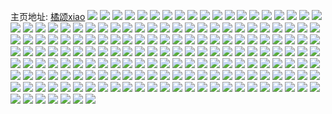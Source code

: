 主页地址: [橘颂xiao](https://weibo.com/u/1748708812) 
![](https://wx4.sinaimg.cn/mw2000/683b2dccly1g8061wjt0vj22ao328npe.jpg) 
![](https://wx4.sinaimg.cn/mw2000/683b2dccly1g8061xv5laj22ao328hdu.jpg) 
![](https://wx4.sinaimg.cn/mw2000/683b2dccly1g8063ga9evj20u0140hdj.jpg) 
![](https://wx4.sinaimg.cn/mw2000/683b2dccly1g8062toiaqj20u0140q7k.jpg) 
![](https://wx4.sinaimg.cn/mw2000/683b2dccly1g806201gb3j22ao328npe.jpg) 
![](https://wx4.sinaimg.cn/mw2000/683b2dccly1g80620yu9fj20u01401kx.jpg) 
![](https://wx4.sinaimg.cn/mw2000/683b2dccly1g80627zsbzj22ao3287wj.jpg) 
![](https://wx4.sinaimg.cn/mw2000/683b2dccly1g7zvkejpj1j216k0u0dke.jpg) 
![](https://wx4.sinaimg.cn/mw2000/683b2dccly1g7ypuh01boj23282aob2b.jpg) 
![](https://wx4.sinaimg.cn/mw2000/683b2dccly1g7ypvrqdw0j23282aoqv6.jpg) 
![](https://wx4.sinaimg.cn/mw2000/683b2dccly1g7ypueyujcj23282ao4qq.jpg) 
![](https://wx4.sinaimg.cn/mw2000/683b2dccly1g7ypufs202j20u0140tv6.jpg) 
![](https://wx4.sinaimg.cn/mw2000/683b2dccly1g7ypwowi8vj21901o0qv6.jpg) 
![](https://wx4.sinaimg.cn/mw2000/683b2dccly1g7ypx418gfj20po1hc7at.jpg) 
![](https://wx4.sinaimg.cn/mw2000/683b2dccly1g7vu73nee8j23282ao7wi.jpg) 
![](https://wx4.sinaimg.cn/mw2000/683b2dccly1g7uf5i061kj20u01401kx.jpg) 
![](https://wx4.sinaimg.cn/mw2000/683b2dccly1g7uf5ifhv2j20u01401id.jpg) 
![](https://wx4.sinaimg.cn/mw2000/683b2dccly1g7uf5kyzu5j23282aob29.jpg) 
![](https://wx4.sinaimg.cn/mw2000/683b2dccly1g7uf5ly08kj21hc1z4u0y.jpg) 
![](https://wx4.sinaimg.cn/mw2000/683b2dccly1g7uf5mii96j20u01401fo.jpg) 
![](https://wx4.sinaimg.cn/mw2000/683b2dccly1g7uf73fs0oj20u0140n2d.jpg) 
![](https://wx4.sinaimg.cn/mw2000/683b2dccly1g7twozumvwj21901o0b2a.jpg) 
![](https://wx4.sinaimg.cn/mw2000/683b2dccly1g7twoyw4r1j22ao328e83.jpg) 
![](https://wx4.sinaimg.cn/mw2000/683b2dccly1g7twp09f99j21400u0wnj.jpg) 
![](https://wx4.sinaimg.cn/mw2000/683b2dccly1g7twqckp0fj23282ao4qq.jpg) 
![](https://wx4.sinaimg.cn/mw2000/683b2dccly1g7t0s2wsz9j20u0140wyo.jpg) 
![](https://wx4.sinaimg.cn/mw2000/683b2dccly1g7r38x8rm1j23282aonpe.jpg) 
![](https://wx4.sinaimg.cn/mw2000/683b2dccly1g7r38ynx7vj23282aob2a.jpg) 
![](https://wx4.sinaimg.cn/mw2000/683b2dccly1g7qxwrz2ivj20u01407wh.jpg) 
![](https://wx4.sinaimg.cn/mw2000/683b2dccly1g7qxwskd3ej20u01401kx.jpg) 
![](https://wx4.sinaimg.cn/mw2000/683b2dccly1g7qxwuir7oj20u0140x2o.jpg) 
![](https://wx4.sinaimg.cn/mw2000/683b2dccly1g7qxwt5pdhj20u0140wyo.jpg) 
![](https://wx4.sinaimg.cn/mw2000/683b2dccly1g7qxww5erlj23282aoqv5.jpg) 
![](https://wx4.sinaimg.cn/mw2000/683b2dccly1g7qxwu0g5lj22ao3281ky.jpg) 
![](https://wx4.sinaimg.cn/mw2000/683b2dccly1g7qxwuxdunj21400u0e4l.jpg) 
![](https://wx4.sinaimg.cn/mw2000/683b2dccly1g7qxwve6tgj21400u04qp.jpg) 
![](https://wx4.sinaimg.cn/mw2000/683b2dccly1g7qxxdqe1rj20u01401kx.jpg) 
![](https://wx4.sinaimg.cn/mw2000/683b2dccly1g7pzeuq98ej23282aoe82.jpg) 
![](https://wx4.sinaimg.cn/mw2000/683b2dccly1g7pulnbjb4j20u0140wla.jpg) 
![](https://wx4.sinaimg.cn/mw2000/683b2dccly1g7mn0qbfptj23282aox6q.jpg) 
![](https://wx4.sinaimg.cn/mw2000/683b2dccly1g7mn0rt764j21o01907wi.jpg) 
![](https://wx4.sinaimg.cn/mw2000/683b2dccly1g7mn4w1g7bj21901o04qr.jpg) 
![](https://wx4.sinaimg.cn/mw2000/683b2dccly1g7mn3q760yj21400u078w.jpg) 
![](https://wx4.sinaimg.cn/mw2000/683b2dccly1g7mn0serotj21400u0k00.jpg) 
![](https://wx4.sinaimg.cn/mw2000/683b2dccly1g7mn36kaa2j21400u04qp.jpg) 
![](https://wx4.sinaimg.cn/mw2000/683b2dccly1g7hg9cc6t5j21400u04qp.jpg) 
![](https://wx4.sinaimg.cn/mw2000/683b2dccly1g7hg9cykmlj21400u04qp.jpg) 
![](https://wx4.sinaimg.cn/mw2000/683b2dccly1g7hg9dfisfj21400u0x1i.jpg) 
![](https://wx4.sinaimg.cn/mw2000/683b2dccly1g7hg9dqw49j21400u0dm1.jpg) 
![](https://wx4.sinaimg.cn/mw2000/683b2dccly1g7hg9e2nx5j20u0140n2m.jpg) 
![](https://wx4.sinaimg.cn/mw2000/683b2dccly1g7hg9eednsj20u0140hd0.jpg) 
![](https://wx4.sinaimg.cn/mw2000/683b2dccly1g7hg9er3axj21400u0h6o.jpg) 
![](https://wx4.sinaimg.cn/mw2000/683b2dccly1g7hgai3up7j20y80tyh1x.jpg) 
![](https://wx4.sinaimg.cn/mw2000/683b2dccly1g7hgaqi2kwj23282aoqv5.jpg) 
![](https://wx4.sinaimg.cn/mw2000/683b2dccly1g7e8dz3ffbj20u01404nl.jpg) 
![](https://wx4.sinaimg.cn/mw2000/683b2dccly1g7e8dzqkf6j21400u07py.jpg) 
![](https://wx4.sinaimg.cn/mw2000/683b2dccly1g7e8e09vlyj20u0140e1b.jpg) 
![](https://wx4.sinaimg.cn/mw2000/683b2dccly1g7e8e0p978j20u0140h8l.jpg) 
![](https://wx4.sinaimg.cn/mw2000/683b2dccly1g7e8e17sesj20u0140had.jpg) 
![](https://wx4.sinaimg.cn/mw2000/683b2dccly1g7e8e1qt9dj20u0140tvc.jpg) 
![](https://wx4.sinaimg.cn/mw2000/683b2dccly1g7e8e28jsij20u0140qqz.jpg) 
![](https://wx4.sinaimg.cn/mw2000/683b2dccly1g7e8e2t7kej21400u01kx.jpg) 
![](https://wx4.sinaimg.cn/mw2000/683b2dccly1g7e8e3gr1sj20u01401kx.jpg) 
![](https://wx4.sinaimg.cn/mw2000/683b2dccly1g7cplcaf0ej20u0140e4a.jpg) 
![](https://wx4.sinaimg.cn/mw2000/683b2dccly1g7cpld7lxbj20u01hc1kx.jpg) 
![](https://wx4.sinaimg.cn/mw2000/683b2dccly1g7cple30nej21400u01kx.jpg) 
![](https://wx4.sinaimg.cn/mw2000/683b2dccly1g7cplen106j21400u0x5y.jpg) 
![](https://wx4.sinaimg.cn/mw2000/683b2dccly1g7cplfaxwlj21400u07rh.jpg) 
![](https://wx4.sinaimg.cn/mw2000/683b2dccly1g7cplfypj8j21400u04qp.jpg) 
![](https://wx4.sinaimg.cn/mw2000/683b2dccly1g7cplgkvdsj21400u04qp.jpg) 
![](https://wx4.sinaimg.cn/mw2000/683b2dccly1g7cplh7tv0j21400u01kx.jpg) 
![](https://wx4.sinaimg.cn/mw2000/683b2dccly1g7cplifyqdj21400u0dxq.jpg) 
![](https://wx4.sinaimg.cn/mw2000/683b2dccly1g7bl205wrpj21hc0podlt.jpg) 
![](https://wx4.sinaimg.cn/mw2000/683b2dccly1g7bkyd8tygj21o0190kjm.jpg) 
![](https://wx4.sinaimg.cn/mw2000/683b2dccly1g7bkyg5xcej23282aoe82.jpg) 
![](https://wx4.sinaimg.cn/mw2000/683b2dccly1g7bkyie5n3j23282aoe83.jpg) 
![](https://wx4.sinaimg.cn/mw2000/683b2dccly1g7bkyte3c6j22ao3281l1.jpg) 
![](https://wx4.sinaimg.cn/mw2000/683b2dccly1g7bkyk0gu8j23282ao7wj.jpg) 
![](https://wx4.sinaimg.cn/mw2000/683b2dccly1g7bkymtkj5j23282aonpe.jpg) 
![](https://wx4.sinaimg.cn/mw2000/683b2dccly1g7bkyomqwkj23282aoqv7.jpg) 
![](https://wx4.sinaimg.cn/mw2000/683b2dccly1g7bkyr3zzjj23282ao4qs.jpg) 
![](https://wx4.sinaimg.cn/mw2000/683b2dccly1g799socnluj21400u0e7h.jpg) 
![](https://wx4.sinaimg.cn/mw2000/683b2dccly1g799st559pj21hc1z4hdu.jpg) 
![](https://wx4.sinaimg.cn/mw2000/683b2dccly1g799su3ka5j21400u04qp.jpg) 
![](https://wx4.sinaimg.cn/mw2000/683b2dccly1g799suu173j21400u04qp.jpg) 
![](https://wx4.sinaimg.cn/mw2000/683b2dccly1g799sqc472j23282ao7wk.jpg) 
![](https://wx4.sinaimg.cn/mw2000/683b2dccly1g799svkmrij20u01401kx.jpg) 
![](https://wx4.sinaimg.cn/mw2000/683b2dccly1g799sxjh11j23282aob2d.jpg) 
![](https://wx4.sinaimg.cn/mw2000/683b2dccly1g799t1268kj22ao3281l2.jpg) 
![](https://wx4.sinaimg.cn/mw2000/683b2dccly1g799t68dzmj22ao3284qt.jpg) 
![](https://wx4.sinaimg.cn/mw2000/683b2dccly1g6i0pi6z5gj23282ao4qq.jpg) 
![](https://wx4.sinaimg.cn/mw2000/683b2dccly1g6gna272x1j21400u07bp.jpg) 
![](https://wx4.sinaimg.cn/mw2000/683b2dccly1g6gna7lsdkj21400u0ws9.jpg) 
![](https://wx4.sinaimg.cn/mw2000/683b2dccly1g6gnaeejmhj21400u0qhf.jpg) 
![](https://wx4.sinaimg.cn/mw2000/683b2dccly1g6gnb49yx2j21400u0ahp.jpg) 
![](https://wx4.sinaimg.cn/mw2000/683b2dccly1g6gn8b6kxfj21400u00zk.jpg) 
![](https://wx4.sinaimg.cn/mw2000/683b2dccly1g6gn9w6929j21400u0gsv.jpg) 
![](https://wx4.sinaimg.cn/mw2000/683b2dccly1g6gn6hpkofj21400u0e5w.jpg) 
![](https://wx4.sinaimg.cn/mw2000/683b2dccly1g6gnbanvl2j21400u0jvf.jpg) 
![](https://wx4.sinaimg.cn/mw2000/683b2dccly1g6gn7xp9ncj21400u07wh.jpg) 
![](https://wx4.sinaimg.cn/mw2000/683b2dccly1g6fbie7d9bj21400u01kx.jpg) 
![](https://wx4.sinaimg.cn/mw2000/683b2dccly1g6fbich1yaj20u0140x0l.jpg) 
![](https://wx4.sinaimg.cn/mw2000/683b2dccly1g6fbiek25rj21400u0e5w.jpg) 
![](https://wx4.sinaimg.cn/mw2000/683b2dccly1g6fbietrocj20u0140e4s.jpg) 
![](https://wx4.sinaimg.cn/mw2000/683b2dccly1g6fbidaktej22ao3281kz.jpg) 
![](https://wx4.sinaimg.cn/mw2000/683b2dccly1g6fbif642sj21400u04nc.jpg) 
![](https://wx4.sinaimg.cn/mw2000/683b2dccly1g6fbifkzcbj21400u0e7e.jpg) 
![](https://wx4.sinaimg.cn/mw2000/683b2dccly1g6fbig2n22j21400u0hcw.jpg) 
![](https://wx4.sinaimg.cn/mw2000/683b2dccly1g6fbigelujj20u01407qv.jpg) 
![](https://wx4.sinaimg.cn/mw2000/683b2dccly1g643msmvv5j21400u01db.jpg) 
![](https://wx4.sinaimg.cn/mw2000/683b2dccly1g5w5toe4rsj20u01401bp.jpg) 
![](https://wx4.sinaimg.cn/mw2000/683b2dccly1g5w5toyqr1j21400u0h4b.jpg) 
![](https://wx4.sinaimg.cn/mw2000/683b2dccly1g5ucid21f6j21400u0e33.jpg) 
![](https://wx4.sinaimg.cn/mw2000/683b2dccly1g5ucidk97tj21400u0kem.jpg) 
![](https://wx4.sinaimg.cn/mw2000/683b2dccly1g5rbx011plj21400u0n14.jpg) 
![](https://wx4.sinaimg.cn/mw2000/683b2dccly1g5rbw1sxc7j20u0140h3p.jpg) 
![](https://wx4.sinaimg.cn/mw2000/683b2dccly1g5rbw28ww9j20u0140tqg.jpg) 
![](https://wx4.sinaimg.cn/mw2000/683b2dccly1g5rbw2nzzwj21400u0k9n.jpg) 
![](https://wx4.sinaimg.cn/mw2000/683b2dccly1g5rbw2zvflj20u0140ne3.jpg) 
![](https://wx4.sinaimg.cn/mw2000/683b2dccly1g5rbw3i145j21400u04o7.jpg) 
![](https://wx4.sinaimg.cn/mw2000/683b2dccly1g5q0etv9hcj21400u07s0.jpg) 
![](https://wx4.sinaimg.cn/mw2000/683b2dccly1g5q0euf1cnj20u01404qp.jpg) 
![](https://wx4.sinaimg.cn/mw2000/683b2dccly1g5q0eutweij21400u07wh.jpg) 
![](https://wx4.sinaimg.cn/mw2000/683b2dccly1g5j7cikxldj21400u0jxk.jpg) 
![](https://wx4.sinaimg.cn/mw2000/683b2dccly1g5j7dmgox6j22ao328e82.jpg) 
![](https://wx4.sinaimg.cn/mw2000/683b2dccly1g5j7dqkylzj21o01901kz.jpg) 
![](https://wx4.sinaimg.cn/mw2000/683b2dccly1g5j7dwm3e0j21o0190kjm.jpg) 
![](https://wx4.sinaimg.cn/mw2000/683b2dccly1g5j7drhuazj23282ao4qr.jpg) 
![](https://wx4.sinaimg.cn/mw2000/683b2dccly1g5j7e528fsj21400u01kx.jpg) 
![](https://wx4.sinaimg.cn/mw2000/683b2dccly1g5hnquf5prj20u0140wki.jpg) 
![](https://wx4.sinaimg.cn/mw2000/683b2dccly1g5e5wkrawqj21400u04qp.jpg) 
![](https://wx4.sinaimg.cn/mw2000/683b2dccly1g5e5wlij9rj21400u01kx.jpg) 
![](https://wx4.sinaimg.cn/mw2000/683b2dccly1g5e5wmk8tgj23282aou0z.jpg) 
![](https://wx4.sinaimg.cn/mw2000/683b2dccly1g5e5wncdpcj20u01404qp.jpg) 
![](https://wx4.sinaimg.cn/mw2000/683b2dccly1g4vppz0rybj23282ao1l1.jpg) 
![](https://wx4.sinaimg.cn/mw2000/683b2dccly1g4vpq093c7j22ao3281kz.jpg) 
![](https://wx4.sinaimg.cn/mw2000/683b2dccly1g4vpq1xwtij22ao3281l1.jpg) 
![](https://wx4.sinaimg.cn/mw2000/683b2dccly1g4vpq3zvxrj23282ao7wj.jpg) 
![](https://wx4.sinaimg.cn/mw2000/683b2dccly1g4vpqafufnj21400u0axn.jpg) 
![](https://wx4.sinaimg.cn/mw2000/683b2dccly1g4vpq5l5v4j22ao328qv8.jpg) 
![](https://wx4.sinaimg.cn/mw2000/683b2dccly1g4vpq6qa6hj22ao328npe.jpg) 
![](https://wx4.sinaimg.cn/mw2000/683b2dccly1g4vpq8ebj7j22ao328npg.jpg) 
![](https://wx4.sinaimg.cn/mw2000/683b2dccly1g4vpqa0qq6j21400u04lu.jpg) 
![](https://wx4.sinaimg.cn/mw2000/683b2dccly1g4s949oor0j20u0140djj.jpg) 
![](https://wx4.sinaimg.cn/mw2000/683b2dccly1g4s94tniq8j21400u0tvt.jpg) 
![](https://wx4.sinaimg.cn/mw2000/683b2dccly1g4s94u7degj21400u0nkr.jpg) 
![](https://wx4.sinaimg.cn/mw2000/683b2dccly1g4lteneu5aj21400u0x6e.jpg) 
![](https://wx4.sinaimg.cn/mw2000/683b2dccly1g4ltenuoo0j20u0140e6c.jpg) 
![](https://wx4.sinaimg.cn/mw2000/683b2dccly1g4lteobelzj21400u0hax.jpg) 
![](https://wx4.sinaimg.cn/mw2000/683b2dccly1g4lteoqftzj21400u0x4m.jpg) 
![](https://wx4.sinaimg.cn/mw2000/683b2dccly1g4lter8im6j23282aoqv5.jpg) 
![](https://wx4.sinaimg.cn/mw2000/683b2dccly1g4ltepas2fj20u01401ko.jpg) 
![](https://wx4.sinaimg.cn/mw2000/683b2dccly1g4lteq680ej23282aoe82.jpg) 
![](https://wx4.sinaimg.cn/mw2000/683b2dccly1g4ltes8e6hj22ao328b2a.jpg) 
![](https://wx4.sinaimg.cn/mw2000/683b2dccly1g4ltet8k7hj22ao328hdu.jpg) 
![](https://wx4.sinaimg.cn/mw2000/683b2dccly1g4jnt71dohj21400u0hbo.jpg) 
![](https://wx4.sinaimg.cn/mw2000/683b2dccly1g4jnt7hz9vj21400u0h5e.jpg) 
![](https://wx4.sinaimg.cn/mw2000/683b2dccly1g4jnt9sz4hj21400u0kgh.jpg) 
![](https://wx4.sinaimg.cn/mw2000/683b2dccly1g4jnu85s24j21901o0kjl.jpg) 
![](https://wx4.sinaimg.cn/mw2000/683b2dccly1g4jnu8r9u0j20u01404qp.jpg) 
![](https://wx4.sinaimg.cn/mw2000/683b2dccly1g4jnu9322jj213t0pc456.jpg) 
![](https://wx4.sinaimg.cn/mw2000/683b2dccly1g4jnua2xtpj22ao328npe.jpg) 
![](https://wx4.sinaimg.cn/mw2000/683b2dccly1g4jnv3ku0hj23282aox6s.jpg) 
![](https://wx4.sinaimg.cn/mw2000/683b2dccly1g4jnv4mg7dj22ao3284qq.jpg) 
![](https://wx4.sinaimg.cn/mw2000/683b2dccly1g47ctteunjj23282aoe81.jpg) 
![](https://wx4.sinaimg.cn/mw2000/683b2dccly1g47ctusq3dj23282aoe84.jpg) 
![](https://wx4.sinaimg.cn/mw2000/683b2dccly1g47ctvtiohj23282aokjm.jpg) 
![](https://wx4.sinaimg.cn/mw2000/683b2dccly1g47ctwl3xfj23282aokjl.jpg) 
![](https://wx4.sinaimg.cn/mw2000/683b2dccly1g47ctx0i3ej20u0140e1b.jpg) 
![](https://wx4.sinaimg.cn/mw2000/683b2dccly1g47ctxqs41j23282ao1ky.jpg) 
![](https://wx4.sinaimg.cn/mw2000/683b2dccly1g338p61vxlj21400u0ag0.jpg) 
![](https://wx4.sinaimg.cn/mw2000/683b2dccly1g338p6wxntj20u0140win.jpg) 
![](https://wx4.sinaimg.cn/mw2000/683b2dccly1g30jv9273ij21400u0grx.jpg) 
![](https://wx4.sinaimg.cn/mw2000/683b2dccly1g30jvagj18j21400u0k44.jpg) 
![](https://wx4.sinaimg.cn/mw2000/683b2dccly1g233odw22vj23282aohdv.jpg) 
![](https://wx4.sinaimg.cn/mw2000/683b2dccly1fu4e08j1uqj20zk0k01km.jpg) 
